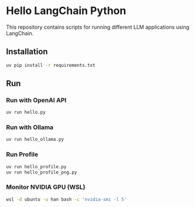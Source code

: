 # Hello LangChain Python

This repository contains scripts for running different LLM applications using LangChain.

## Installation

```bash
uv pip install -r requirements.txt
```

## Run

### Run with OpenAI API

```bash
uv run hello.py
```

### Run with Ollama

```bash
uv run hello_ollama.py
```

### Run Profile

```bash
uv run hello_profile.py
uv run hello_profile_png.py
```

### Monitor NVIDIA GPU (WSL)

```bash
wsl -d ubuntu -u han bash -c 'nvidia-smi -l 5'
```
